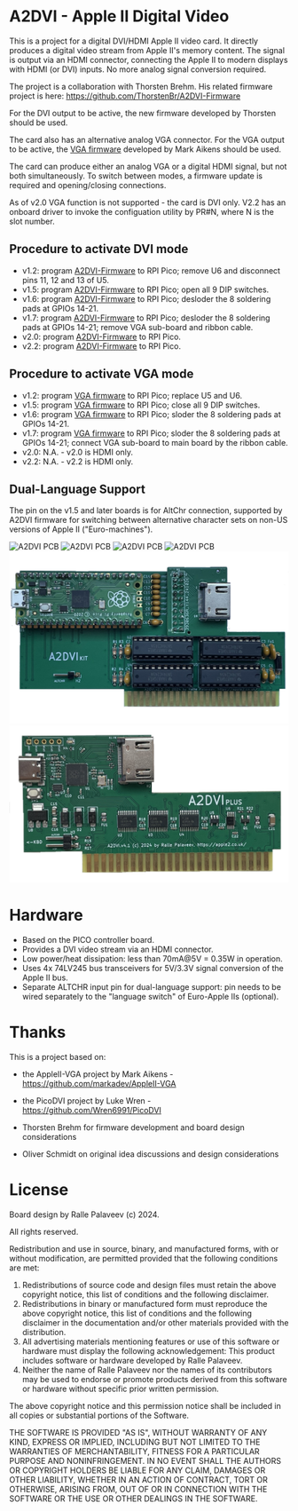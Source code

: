 # A2DVI - Apple II Digital Video

This is a project for a digital DVI/HDMI Apple II video card.
It directly produces a digital video stream from Apple II's memory content.
The signal is output via an HDMI connector, connecting the Apple II to modern displays with HDMI (or DVI) inputs.
No more analog signal conversion required.

The project is a collaboration with Thorsten Brehm. His related firmware project is here: https://github.com/ThorstenBr/A2DVI-Firmware

For the DVI output to be active, the new firmware developed by Thorsten should be used.

The card also has an alternative analog VGA connector.
For the VGA output to be active, the [VGA firmware](https://github.com/markadev/AppleII-VGA) developed by Mark Aikens should be used.

The card can produce either an analog VGA or a digital HDMI signal, but not both simultaneously.
To switch between modes, a firmware update is required and opening/closing connections.

As of v2.0 VGA function is not supported - the card is DVI only.
V2.2 has an onboard driver to invoke the configuation utility by PR#N, where N is the slot number.

## Procedure to activate DVI mode
* v1.2:
  program [A2DVI-Firmware](https://github.com/ThorstenBr/A2DVI-Firmware) to RPI Pico;
  remove U6 and disconnect pins 11, 12 and 13 of U5.
* v1.5:
  program [A2DVI-Firmware](https://github.com/ThorstenBr/A2DVI-Firmware) to RPI Pico;
  open all 9 DIP switches.
* v1.6:
  program [A2DVI-Firmware](https://github.com/ThorstenBr/A2DVI-Firmware) to RPI Pico;
  desloder the 8 soldering pads at GPIOs 14-21.
* v1.7:
  program [A2DVI-Firmware](https://github.com/ThorstenBr/A2DVI-Firmware) to RPI Pico;
  desloder the 8 soldering pads at GPIOs 14-21; remove VGA sub-board and ribbon cable.
* v2.0:
  program [A2DVI-Firmware](https://github.com/ThorstenBr/A2DVI-Firmware) to RPI Pico.
* v2.2:
  program [A2DVI-Firmware](https://github.com/ThorstenBr/A2DVI-Firmware) to RPI Pico.
  
## Procedure to activate VGA mode
* v1.2:
  program [VGA firmware](https://github.com/markadev/AppleII-VGA) to RPI Pico;
  replace U5 and U6.
* v1.5:
  program [VGA firmware](https://github.com/markadev/AppleII-VGA) to RPI Pico;
  close all 9 DIP switches.
* v1.6:
  program [VGA firmware](https://github.com/markadev/AppleII-VGA) to RPI Pico;
  sloder the 8 soldering pads at GPIOs 14-21.
* v1.7:
  program [VGA firmware](https://github.com/markadev/AppleII-VGA) to RPI Pico;
  sloder the 8 soldering pads at GPIOs 14-21; connect VGA sub-board to main board by the ribbon cable.
* v2.0:
  N.A. - v2.0 is HDMI only.
* v2.2:
  N.A. - v2.2 is HDMI only.
  
## Dual-Language Support
The pin on the v1.5 and later boards is for AltChr connection, supported by A2DVI firmware for switching between alternative character sets on non-US versions of Apple II ("Euro-machines").

![A2DVI PCB](v1.6/A2DVI.v1.6.jpg)
![A2DVI PCB](v1.7/A2DVI.v1.7.jpg)
![A2DVI PCB](v2.0/A2DVI.v2.0.jpg)
![A2DVI PCB](v2.0/A2DVI.v2.2.jpg)
![A2DVI PCB](v2.3/A2DVI.v2.3.jpg)
![A2DVI PCB](v4.1/A2DVI.v4.1.jpg)

# Hardware
* Based on the PICO controller board.
* Provides a DVI video stream via an HDMI connector.
* Low power/heat dissipation: less than 70mA@5V = 0.35W in operation.
* Uses 4x 74LV245 bus transceivers for 5V/3.3V signal conversion of the Apple II bus.
* Separate ALTCHR input pin for dual-language support: pin needs to be wired separately to the "language switch" of Euro-Apple IIs (optional).

# Thanks
This is a project based on:

* the AppleII-VGA project by Mark Aikens - https://github.com/markadev/AppleII-VGA

* the PicoDVI project by Luke Wren - https://github.com/Wren6991/PicoDVI

* Thorsten Brehm for firmware development and board design considerations

* Oliver Schmidt on original idea discussions and design considerations

# License
Board design by Ralle Palaveev (c) 2024.

All rights reserved.

Redistribution and use in source, binary, and manufactured forms, with or without
modification, are permitted provided that the following conditions are met:
1. Redistributions of source code and design files must retain the above copyright
   notice, this list of conditions and the following disclaimer.
2. Redistributions in binary or manufactured form must reproduce the above copyright
   notice, this list of conditions and the following disclaimer in the
   documentation and/or other materials provided with the distribution.
3. All advertising materials mentioning features or use of this software
   or hardware must display the following acknowledgement:
   This product includes software or hardware developed by Ralle Palaveev.
4. Neither the name of Ralle Palaveev nor the
   names of its contributors may be used to endorse or promote products
   derived from this software or hardware without specific prior written permission.

The above copyright notice and this permission notice shall be included in all
copies or substantial portions of the Software.

THE SOFTWARE IS PROVIDED "AS IS", WITHOUT WARRANTY OF ANY KIND, EXPRESS OR
IMPLIED, INCLUDING BUT NOT LIMITED TO THE WARRANTIES OF MERCHANTABILITY,
FITNESS FOR A PARTICULAR PURPOSE AND NONINFRINGEMENT. IN NO EVENT SHALL THE
AUTHORS OR COPYRIGHT HOLDERS BE LIABLE FOR ANY CLAIM, DAMAGES OR OTHER
LIABILITY, WHETHER IN AN ACTION OF CONTRACT, TORT OR OTHERWISE, ARISING FROM,
OUT OF OR IN CONNECTION WITH THE SOFTWARE OR THE USE OR OTHER DEALINGS IN THE
SOFTWARE.
